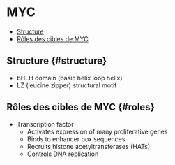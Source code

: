 # MYC

* [Structure](#structure)
* [Rôles des cibles de MYC](#roles)





## Structure {#structure}

* bHLH domain (basic helix loop helix)
* LZ (leucine zipper) structural motif

## Rôles des cibles de MYC {#roles}

* Transcription factor
  * Activates expression of many proliferative genes
  * Binds to enhancer box sequences
  * Recruits histone acetyltransferases (HATs)
  * Controls DNA replication
  
